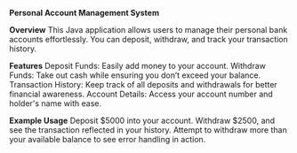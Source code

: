 **Personal Account Management System**

__Overview__
This Java application allows users to manage their personal bank accounts effortlessly. You can deposit, withdraw, and track your transaction history.

__Features__
Deposit Funds: Easily add money to your account.
Withdraw Funds: Take out cash while ensuring you don’t exceed your balance.
Transaction History: Keep track of all deposits and withdrawals for better financial awareness.
Account Details: Access your account number and holder's name with ease.

__Example Usage__
Deposit $5000 into your account.
Withdraw $2500, and see the transaction reflected in your history.
Attempt to withdraw more than your available balance to see error handling in action.
